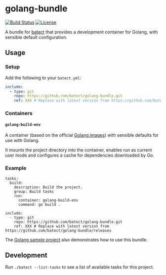 # golang-bundle

[![Build Status](https://img.shields.io/github/workflow/status/batect/golang-bundle/Pipeline/master)](https://github.com/batect/golang-bundle/actions?query=workflow%3APipeline+branch%3Amaster)
[![License](https://img.shields.io/github/license/batect/golang-bundle.svg)](https://opensource.org/licenses/Apache-2.0)

A bundle for [batect](https://batect.dev) that provides a development container for Golang, with sensible default configuration.

## Usage

### Setup

Add the following to your `batect.yml`:

```yaml
include:
  - type: git
    repo: https://github.com/batect/golang-bundle.git
    ref: XXX # Replace with latest version from https://github.com/batect/golang-bundle/releases
```

### Containers

#### `golang-build-env`

A container (based on the official [Golang images](https://hub.docker.com/_/golang)) with sensible defaults for use with Golang.

It mounts the project directory into the container, enables run as current user mode and configures a cache for dependencies downloaded by Go.

### Example

```
tasks:
  build:
    description: Build the project.
    group: Build tasks
    run:
      container: golang-build-env
      command: go build .

include:
  - type: git
    repo: https://github.com/batect/golang-bundle.git
    ref: XXX # Replace with latest version from https://github.com/batect/golang-bundle/releases
```

The [Golang sample project](https://github.com/batect/batect-sample-golang) also demonstrates how to use this bundle.

## Development

Run `./batect --list-tasks` to see a list of available tasks for this project.
